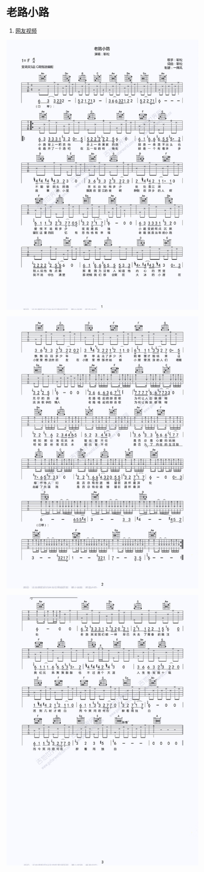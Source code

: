 # 老路小路

1. [网友视频](http://www.tan8.com/post-243765-0.html)

![layout](images/7-1.png)

![layout](images/7-2.png)

![layout](images/7-3.png)
